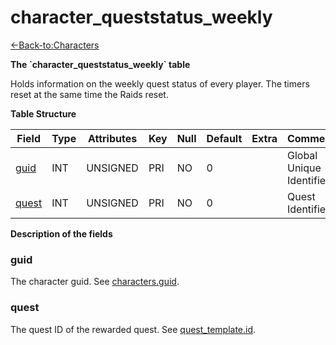 # character\_queststatus\_weekly

[<-Back-to:Characters](database-characters)

**The \`character\_queststatus\_weekly\` table**

Holds information on the weekly quest status of every player. The timers reset at the same time the Raids reset.

**Table Structure**

| Field      | Type    | Attributes | Key | Null | Default | Extra | Comment                  |
| ---------- | ------- | ---------- | --- | ---- | ------- | ----- | ------------------------ |
| [guid][1]  | INT     | UNSIGNED   | PRI | NO   | 0       |       | Global Unique Identifier |
| [quest][2] | INT     | UNSIGNED   | PRI | NO   | 0       |       | Quest Identifier         |

[1]: #guid
[2]: #quest

**Description of the fields**

### guid

The character guid. See [characters.guid](characters#guid).

### quest

The quest ID of the rewarded quest. See [quest\_template.id](quest-template#id).
